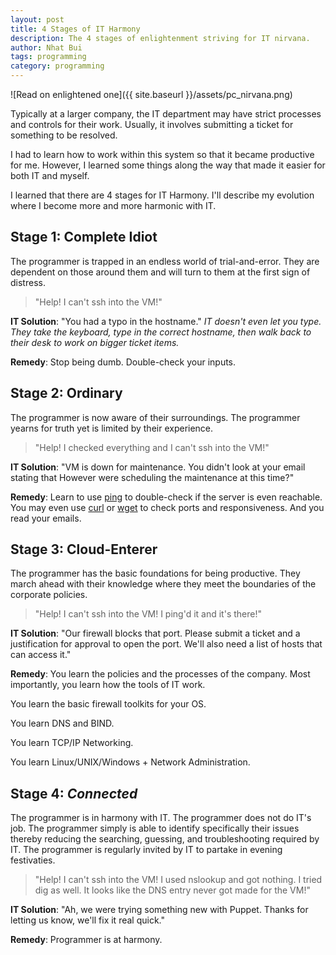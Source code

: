 ```yaml
---
layout: post
title: 4 Stages of IT Harmony
description: The 4 stages of enlightenment striving for IT nirvana.
author: Nhat Bui
tags: programming
category: programming
---
```


![Read on enlightened one]({{ site.baseurl }}/assets/pc_nirvana.png)

Typically at a larger company, the IT department may have strict processes and controls for 
their work. Usually, it involves submitting a ticket for something to be resolved.

I had to learn how to work within this system so that it became productive for me.
However, I learned some things along the way that made it easier for both IT and myself.

I learned that there are 4 stages for IT Harmony. I'll describe my evolution where
I become more and more harmonic with IT.

## Stage 1: Complete Idiot

The programmer is trapped in an endless world of trial-and-error.
They are dependent on those around them and will turn to them at the first sign of distress.

> "Help! I can't ssh into the VM!"

__IT Solution__: "You had a typo in the hostname." _IT doesn't even let you type. They
take the keyboard, type in the correct hostname, then walk back to their desk to 
work on bigger ticket items._

__Remedy__: Stop being dumb. Double-check your inputs.

## Stage 2: Ordinary

The programmer is now aware of their surroundings.
The programmer yearns for truth yet is limited by their experience.

> "Help! I checked everything and I can't ssh into the VM!"

__IT Solution__: "VM is down for maintenance. You didn't look at your email stating that However
were scheduling the maintenance at this time?"

__Remedy__: Learn to use [ping](en.wikipedia.org/wiki/Ping_(networking_utility)) to double-check if the server is even reachable. You
may even use [curl](https://curl.haxx.se) or [wget](https://www.gnu.org/software/wget/) to check ports and responsiveness. And you read your emails.

## Stage 3: Cloud-Enterer

The programmer has the basic foundations for being productive.
They march ahead with their knowledge where they meet the boundaries of the corporate policies.

> "Help! I can't ssh into the VM! I ping'd it and it's there!"

__IT Solution__: "Our firewall blocks that port. Please submit a ticket and a justification for
approval to open the port. We'll also need a list of hosts that can access it."

__Remedy__: You learn the policies and the processes of the company. Most importantly, you learn
how the tools of IT work.

You learn the basic firewall toolkits for your OS.

You learn DNS and BIND.

You learn TCP/IP Networking.

You learn Linux/UNIX/Windows + Network Administration.

## Stage 4: _Connected_

The programmer is in harmony with IT.
The programmer does not do IT's job. The programmer simply is able to identify specifically
their issues thereby reducing the searching, guessing, and troubleshooting required by IT.
The programmer is regularly invited by IT to partake in evening festivaties.

> "Help! I can't ssh into the VM! I used nslookup and got nothing. I tried
dig as well. It looks like the DNS entry never got made for the VM!"

__IT Solution__: "Ah, we were trying something new with Puppet. Thanks for letting us know, we'll fix it
real quick."

__Remedy__: Programmer is at harmony.